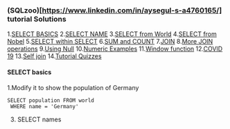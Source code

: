 ### (SQLzoo)[https://www.linkedin.com/in/aysegul-s-a4760165/] tutorial Solutions ###
1.[SELECT BASICS](#basics)
2.[SELECT NAME](#name)
3.[SELECT from World](#World)
4.[SELECT from Nobel](#nobel)
5.[SELECT within SELECT](#select)
6.[SUM and COUNT](#sum)
7.[JOIN](#join)
8.[More JOIN operations](#morejoin)
9.[Using Null](#null)
10.[Numeric Examples](#numeric)
11.[Window function](#window)
12.[COVID 19](#covid)
13.[Self join](#selfjoin)
14.[Tutorial Quizzes](#quizes)


####  SELECT basics ####
1.Modify it to show the population of Germany
 ```
 SELECT population FROM world
  WHERE name = 'Germany'
 ```
3. SELECT names


